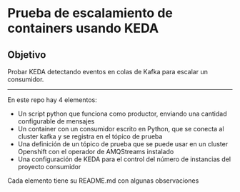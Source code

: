 # Prueba de escalamiento de containers usando KEDA

## Objetivo

Probar KEDA detectando eventos en colas de Kafka para escalar un consumidor.

---

En este repo hay 4 elementos:

- Un script python que funciona como productor, enviando una cantidad configurable de mensajes
- Un container con un consumidor escrito en Python, que se conecta al cluster kafka y se registra en el tópico de prueba
- Una definición de un tópico de prueba que se puede usar en un cluster Openshift con el operador de AMQStreams instalado
- Una configuración de KEDA para el control del número de instancias del proyecto consumidor

Cada elemento tiene su README.md con algunas observaciones
